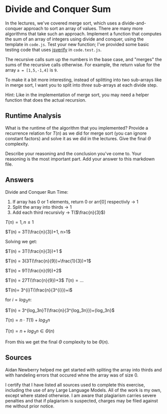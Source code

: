 # Divide and Conquer Sum

In the lectures, we've covered merge sort, which uses a divide-and-conquer
approach to sort an array of values. There are many more algorithms that take
such an approach. Implement a function that computes the sum of an array of
integers using divide and conquer, using the template in `code.js`. Test your
new function; I've provided some basic testing code that uses
[jsverify](https://jsverify.github.io/) in `code.test.js`.

The recursive calls sum up the numbers in the base case, and "merges" the sums
of the recursive calls otherwise. For example, the return value for the array `a
= [1,5,-1,4]` is `9`.

To make it a bit more interesting, instead of splitting into two sub-arrays like
in merge sort, I want you to split into *three* sub-arrays at each divide step.

Hint: Like in the implementation of merge sort, you may need a helper function
that does the actual recursion.

## Runtime Analysis

What is the runtime of the algorithm that you implemented? Provide a recurrence
relation for $T(n)$ as we did for merge sort (you can ignore constant factors)
and solve it as we did in the lectures. Give the final $\Theta$ complexity.

Describe your reasoning and the conclusion you've come to. Your reasoning is the
most important part. Add your answer to this markdown file.


## Answers
Divide and Conquer Run Time:
1. If array has 0 or 1 elements, return 0 or arr[0] respectivly $\rightarrow$ 1
2. Split the array into thirds $\rightarrow$ 1
3. Add each third recursivly $\rightarrow$ T($\frac{n}{3}$)


$T(n) = 1, n\le 1$

$T(n) = 3T(\frac{n}{3})+1, n>1$ 



Solving we get: 

$T(n) = 3T(\frac{n}{3})+1 $

$T(n) = 3(3T(\frac{n}{9})+\frac{1}{3})+1$

$T(n) = 9T(\frac{n}{9})+2$

$T(n) = 27T(\frac{n}{9})+3$
$T(n)= ...$

$T(n)= 3^{i}T(\frac{n}{3^{i}})+i$

for $i=log_3n$:

$T(n) = 3^{log_3n}T(\frac{n}{3^{log_3n}})+{log_3n}$

$T(n) = n \cdot T(1) + log_3n$

$T(n) = n+log_3n \in \Theta(n)$


From this we get the final $\Theta$ complexity to be $\Theta(n)$.

## Sources
Aidan Newberry helped me get started with spliting the array into thirds and with handeling errors that occured whne the array was of size 0. 

I certify that I have listed all sources used to complete this exercise, including the use of any Large Language Models. All of the work is my own, except where stated otherwise. I am aware that plagiarism carries severe penalties and that if plagiarism is suspected, charges may be filed against me without prior notice.